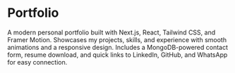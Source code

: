 # Portfolio
A modern personal portfolio built with Next.js, React, Tailwind CSS, and Framer Motion. Showcases my projects, skills, and experience with smooth animations and a responsive design. Includes a MongoDB-powered contact form, resume download, and quick links to LinkedIn, GitHub, and WhatsApp for easy connection.
